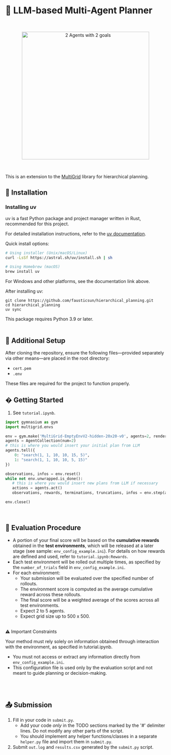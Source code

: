 # 🧭 LLM-based Multi-Agent Planner

<br/>
<p align="center">
  <img src="https://i.imgur.com/LDeSLDi.gif" width=400 alt="2 Agents with 2 goals">
</p>
<br/>

This is an extension to the [MultiGrid](https://ini.github.io/docs/multigrid) library for hierarchical planning.
<br>

## 💾 Installation

### Installing uv

uv is a fast Python package and project manager written in Rust, recommended for this project.

For detailed installation instructions, refer to the [uv documentation](https://docs.astral.sh/uv/getting-started/installation/).

Quick install options:

```bash
# Using installer (Unix/macOS/Linux)
curl -LsSf https://astral.sh/uv/install.sh | sh

# Using Homebrew (macOS)
brew install uv
```

For Windows and other platforms, see the documentation link above.

After installing uv:

    git clone https://github.com/fausticsun/hierarchical_planning.git
    cd hierarchical_planning
    uv sync

This package requires Python 3.9 or later.
<br>
<br>

## 📁 Additional Setup

After cloning the repository, ensure the following files—provided separately via other means—are placed in the root directory:

- `cert.pem`
- `.env`

These files are required for the project to function properly.

## � Getting Started
1) See `tutorial.ipynb`.

```python
import gymnasium as gym
import multigrid.envs

env = gym.make('MultiGrid-EmptyEnvV2-hidden-20x20-v0', agents=2, render_mode='human')
agents = AgentCollection(num=2)
# this is where you would insert your initial plan from LLM
agents.tell({
    0: "search(1, 1, 10, 10, 15, 5)",
    1: "search(1, 1, 10, 10, 5, 15)"
})

observations, infos = env.reset()
while not env.unwrapped.is_done():
   # this is where you would insert new plans from LLM if necessary 
   actions = agents.act()
   observations, rewards, terminations, truncations, infos = env.step(actions)

env.close()
```
<br>

## 🧪 Evaluation Procedure
* A portion of your final score will be based on the **cumulative rewards** obtained in the **test environments**, which will be released at a later stage (see sample: `env_config_example.ini`).
For details on how rewards are defined and used, refer to `tutorial.ipynb:Rewards`.
* Each test environment will be rolled out multiple times, as specified by the `number_of_trials` field in `env_config_example.ini`.
* For each environment:
  * Your submission will be evaluated over the specified number of rollouts.
  * The environment score is computed as the average cumulative reward across these rollouts.
  * The final score will be a weighted average of the scores across all test environments.
  * Expect 2 to 5 agents.
  * Expect grid size up to 500 x 500.
<br>
⚠️ Important Constraints

Your method must rely solely on information obtained through interaction with the environment, as specified in tutorial.ipynb.

 * You must not access or extract any information directly from `env_config_example.ini`.
 * This configuration file is used only by the evaluation script and not meant to guide planning or decision-making.
<br>
<br>

## 📤 Submission

1) Fill in your code in `submit.py`.
   * Add your code *only* in the TODO sections marked by the '#' delimiter lines. Do not modify any other parts of the script.
   * You should implement any helper functions/classes in a separate `helper.py` file and import them in `submit.py`.
2) Submit `out.log` and `results.csv` generated by the `submit.py` script.
